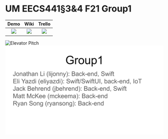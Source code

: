 # UM EECS441§3&4 F21 Group1

| Demo  |  Wiki |  Trello  |
|:-----:|:-----:|:--------:|
|[<img src="https://eecs441.eecs.umich.edu/img/admin/video.png">][demo_page]|[<img src="https://eecs441.eecs.umich.edu/img/admin/wiki.png">][wiki_page]|[<img src="https://eecs441.eecs.umich.edu/img/admin/trello.png">][process_page]|

![Elevator Pitch](https://user-images.githubusercontent.com/58456051/133131373-e909da64-93cb-449f-b9f0-3a58dcb1b9db.png) <!-- MUST be placed in user-images.githubusercontent.com -->
![Team](/assets/team.png)

[demo_page]: https://www.youtube.com/watch?v=zoGxPOLHrZo
[wiki_page]: https://github.com/mckeema/Group1/wiki
[process_page]: https://trello.com/b/f80XZOLe/group1
